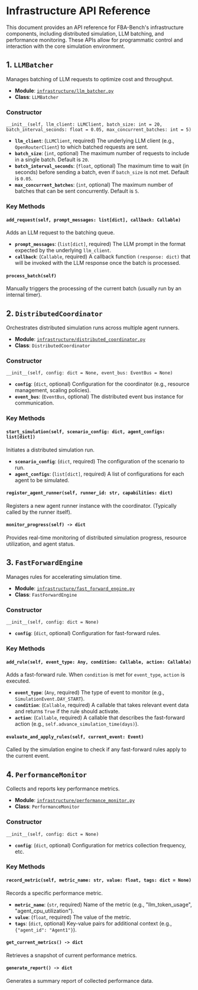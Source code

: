 # Infrastructure API Reference

This document provides an API reference for FBA-Bench's infrastructure components, including distributed simulation, LLM batching, and performance monitoring. These APIs allow for programmatic control and interaction with the core simulation environment.

## 1. `LLMBatcher`

Manages batching of LLM requests to optimize cost and throughput.

-   **Module**: [`infrastructure/llm_batcher.py`](infrastructure/llm_batcher.py)
-   **Class**: `LLMBatcher`

### Constructor

`__init__(self, llm_client: LLMClient, batch_size: int = 20, batch_interval_seconds: float = 0.05, max_concurrent_batches: int = 5)`

-   **`llm_client`**: (`LLMClient`, required) The underlying LLM client (e.g., `OpenRouterClient`) to which batched requests are sent.
-   **`batch_size`**: (`int`, optional) The maximum number of requests to include in a single batch. Default is `20`.
-   **`batch_interval_seconds`**: (`float`, optional) The maximum time to wait (in seconds) before sending a batch, even if `batch_size` is not met. Default is `0.05`.
-   **`max_concurrent_batches`**: (`int`, optional) The maximum number of batches that can be sent concurrently. Default is `5`.

### Key Methods

#### `add_request(self, prompt_messages: list[dict], callback: Callable)`
Adds an LLM request to the batching queue.

-   **`prompt_messages`**: (`list[dict]`, required) The LLM prompt in the format expected by the underlying `llm_client`.
-   **`callback`**: (`Callable`, required) A callback function `(response: dict)` that will be invoked with the LLM response once the batch is processed.

#### `process_batch(self)`
Manually triggers the processing of the current batch (usually run by an internal timer).

## 2. `DistributedCoordinator`

Orchestrates distributed simulation runs across multiple agent runners.

-   **Module**: [`infrastructure/distributed_coordinator.py`](infrastructure/distributed_coordinator.py)
-   **Class**: `DistributedCoordinator`

### Constructor

`__init__(self, config: dict = None, event_bus: EventBus = None)`

-   **`config`**: (`dict`, optional) Configuration for the coordinator (e.g., resource management, scaling policies).
-   **`event_bus`**: (`EventBus`, optional) The distributed event bus instance for communication.

### Key Methods

#### `start_simulation(self, scenario_config: dict, agent_configs: list[dict])`
Initiates a distributed simulation run.

-   **`scenario_config`**: (`dict`, required) The configuration of the scenario to run.
-   **`agent_configs`**: (`list[dict]`, required) A list of configurations for each agent to be simulated.

#### `register_agent_runner(self, runner_id: str, capabilities: dict)`
Registers a new agent runner instance with the coordinator. (Typically called by the runner itself).

#### `monitor_progress(self) -> dict`
Provides real-time monitoring of distributed simulation progress, resource utilization, and agent status.

## 3. `FastForwardEngine`

Manages rules for accelerating simulation time.

-   **Module**: [`infrastructure/fast_forward_engine.py`](infrastructure/fast_forward_engine.py)
-   **Class**: `FastForwardEngine`

### Constructor

`__init__(self, config: dict = None)`

-   **`config`**: (`dict`, optional) Configuration for fast-forward rules.

### Key Methods

#### `add_rule(self, event_type: Any, condition: Callable, action: Callable)`
Adds a fast-forward rule. When `condition` is met for `event_type`, `action` is executed.

-   **`event_type`**: (`Any`, required) The type of event to monitor (e.g., `SimulationEvent.DAY_START`).
-   **`condition`**: (`Callable`, required) A callable that takes relevant event data and returns `True` if the rule should activate.
-   **`action`**: (`Callable`, required) A callable that describes the fast-forward action (e.g., `self.advance_simulation_time(days)`).

#### `evaluate_and_apply_rules(self, current_event: Event)`
Called by the simulation engine to check if any fast-forward rules apply to the current event.

## 4. `PerformanceMonitor`

Collects and reports key performance metrics.

-   **Module**: [`infrastructure/performance_monitor.py`](infrastructure/performance_monitor.py)
-   **Class**: `PerformanceMonitor`

### Constructor

`__init__(self, config: dict = None)`

-   **`config`**: (`dict`, optional) Configuration for metrics collection frequency, etc.

### Key Methods

#### `record_metric(self, metric_name: str, value: float, tags: dict = None)`
Records a specific performance metric.

-   **`metric_name`**: (`str`, required) Name of the metric (e.g., "llm_token_usage", "agent_cpu_utilization").
-   **`value`**: (`float`, required) The value of the metric.
-   **`tags`**: (`dict`, optional) Key-value pairs for additional context (e.g., `{"agent_id": "Agent1"}`).

#### `get_current_metrics() -> dict`
Retrieves a snapshot of current performance metrics.

#### `generate_report() -> dict`
Generates a summary report of collected performance data.